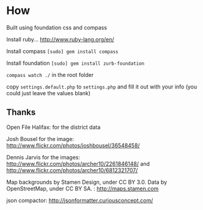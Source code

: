 # How

Built using foundation css and compass

Install ruby... http://www.ruby-lang.org/en/

Install compass `[sudo] gem install compass`

Install foundation `[sudo] gem install zurb-foundation`

`compass watch ./` in the root folder

copy `settings.default.php` to `settings.php` and fill it out with your info (you could just leave the values blank)


## Thanks

Open File Halifax: for the district data

Josh Bousel for the image:   http://www.flickr.com/photos/joshbousel/36548458/

Dennis Jarvis for the images: http://www.flickr.com/photos/archer10/2261846148/ and http://www.flickr.com/photos/archer10/6812321707/

Map backgrounds by Stamen Design, under CC BY 3.0. Data by OpenStreetMap, under CC BY SA. : http://maps.stamen.com

json compactor: http://jsonformatter.curiousconcept.com/